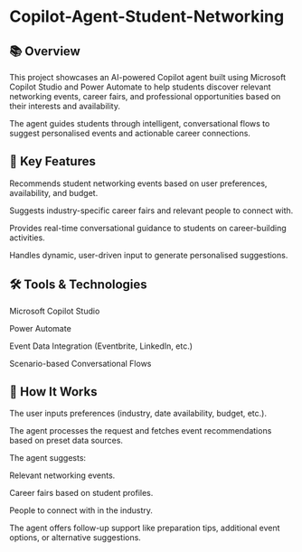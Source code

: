 # Copilot-Agent-Student-Networking
## 📚 Overview
This project showcases an AI-powered Copilot agent built using Microsoft Copilot Studio and Power Automate to help students discover relevant networking events, career fairs, and professional opportunities based on their interests and availability.

The agent guides students through intelligent, conversational flows to suggest personalised events and actionable career connections.

## 🎯 Key Features
Recommends student networking events based on user preferences, availability, and budget.

Suggests industry-specific career fairs and relevant people to connect with.

Provides real-time conversational guidance to students on career-building activities.

Handles dynamic, user-driven input to generate personalised suggestions.

## 🛠️ Tools & Technologies
Microsoft Copilot Studio

Power Automate

Event Data Integration (Eventbrite, LinkedIn, etc.)

Scenario-based Conversational Flows

## 📝 How It Works
The user inputs preferences (industry, date availability, budget, etc.).

The agent processes the request and fetches event recommendations based on preset data sources.

The agent suggests:

Relevant networking events.

Career fairs based on student profiles.

People to connect with in the industry.

The agent offers follow-up support like preparation tips, additional event options, or alternative suggestions.
